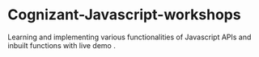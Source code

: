 # Cognizant-Javascript-workshops

Learning and implementing various functionalities of Javascript APIs and inbuilt functions with live demo .
